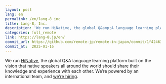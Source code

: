 ```yaml
---
layout: post
lang: en
permalink: /en/lang-8_inc
title: Lang-8, Inc.
description: 'We run HiNative, the global Q&amp;A language learning platform built on the vision that native speakers all around the world should share their knowledge and experience with each other. We’re powered by an international team, and we’re hiring.'
categories: full_remote
link: https://lang-8.jp/en/
commit_url: https://github.com/remote-jp/remote-in-japan/commit/1f42463fa278ec6976af90175ef27509a22908f0
commit_at:  2025-01-16
---
```


<p>We run <a href="https://hinative.com/en-US">HiNative</a>, the global Q&A language learning platform built on the vision that native speakers all around the world should share their knowledge and experience with each other. We’re powered by an international team, and <a href="https://www.wantedly.com/companies/lang-8">we’re hiring</a>.</p>
